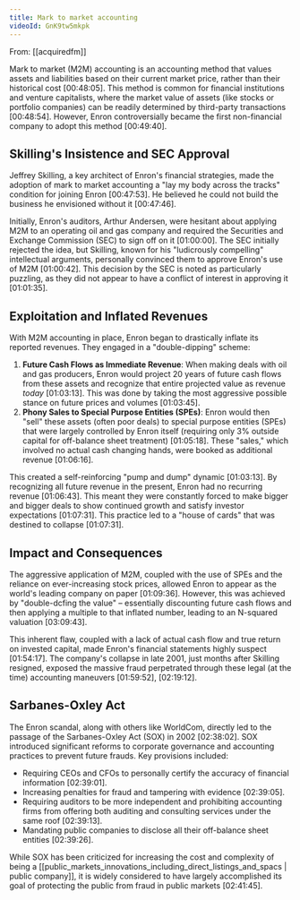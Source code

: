 ```yaml
---
title: Mark to market accounting
videoId: GnK9tw5mkpk
---
```


From: [[acquiredfm]] <br/> 

Mark to market (M2M) accounting is an accounting method that values assets and liabilities based on their current market price, rather than their historical cost <a class="yt-timestamp" data-t="00:48:05">[00:48:05]</a>. This method is common for financial institutions and venture capitalists, where the market value of assets (like stocks or portfolio companies) can be readily determined by third-party transactions <a class="yt-timestamp" data-t="00:48:54">[00:48:54]</a>. However, Enron controversially became the first non-financial company to adopt this method <a class="yt-timestamp" data-t="00:49:40">[00:49:40]</a>.

## Skilling's Insistence and SEC Approval
Jeffrey Skilling, a key architect of Enron's financial strategies, made the adoption of mark to market accounting a "lay my body across the tracks" condition for joining Enron <a class="yt-timestamp" data-t="00:47:53">[00:47:53]</a>. He believed he could not build the business he envisioned without it <a class="yt-timestamp" data-t="00:47:46">[00:47:46]</a>.

Initially, Enron's auditors, Arthur Andersen, were hesitant about applying M2M to an operating oil and gas company and required the Securities and Exchange Commission (SEC) to sign off on it <a class="yt-timestamp" data-t="01:00:00">[01:00:00]</a>. The SEC initially rejected the idea, but Skilling, known for his "ludicrously compelling" intellectual arguments, personally convinced them to approve Enron's use of M2M <a class="yt-timestamp" data-t="01:00:42">[01:00:42]</a>. This decision by the SEC is noted as particularly puzzling, as they did not appear to have a conflict of interest in approving it <a class="yt-timestamp" data-t="01:01:35">[01:01:35]</a>.

## Exploitation and Inflated Revenues
With M2M accounting in place, Enron began to drastically inflate its reported revenues. They engaged in a "double-dipping" scheme:
1.  **Future Cash Flows as Immediate Revenue**: When making deals with oil and gas producers, Enron would project 20 years of future cash flows from these assets and recognize that entire projected value as revenue *today* <a class="yt-timestamp" data-t="01:03:13">[01:03:13]</a>. This was done by taking the most aggressive possible stance on future prices and volumes <a class="yt-timestamp" data-t="01:03:45">[01:03:45]</a>.
2.  **Phony Sales to Special Purpose Entities (SPEs)**: Enron would then "sell" these assets (often poor deals) to special purpose entities (SPEs) that were largely controlled by Enron itself (requiring only 3% outside capital for off-balance sheet treatment) <a class="yt-timestamp" data-t="01:05:18">[01:05:18]</a>. These "sales," which involved no actual cash changing hands, were booked as additional revenue <a class="yt-timestamp" data-t="01:06:16">[01:06:16]</a>.

This created a self-reinforcing "pump and dump" dynamic <a class="yt-timestamp" data-t="01:03:13">[01:03:13]</a>. By recognizing all future revenue in the present, Enron had no recurring revenue <a class="yt-timestamp" data-t="01:06:43">[01:06:43]</a>. This meant they were constantly forced to make bigger and bigger deals to show continued growth and satisfy investor expectations <a class="yt-timestamp" data-t="01:07:31">[01:07:31]</a>. This practice led to a "house of cards" that was destined to collapse <a class="yt-timestamp" data-t="01:07:31">[01:07:31]</a>.

## Impact and Consequences
The aggressive application of M2M, coupled with the use of SPEs and the reliance on ever-increasing stock prices, allowed Enron to appear as the world's leading company on paper <a class="yt-timestamp" data-t="01:09:36">[01:09:36]</a>. However, this was achieved by "double-dcfing the value" – essentially discounting future cash flows and then applying a multiple to that inflated number, leading to an N-squared valuation <a class="yt-timestamp" data-t="03:09:43">[03:09:43]</a>.

This inherent flaw, coupled with a lack of actual cash flow and true return on invested capital, made Enron's financial statements highly suspect <a class="yt-timestamp" data-t="01:54:17">[01:54:17]</a>. The company's collapse in late 2001, just months after Skilling resigned, exposed the massive fraud perpetrated through these legal (at the time) accounting maneuvers <a class="yt-timestamp" data-t="01:59:52">[01:59:52]</a>, <a class="yt-timestamp" data-t="02:19:12">[02:19:12]</a>.

## Sarbanes-Oxley Act
The Enron scandal, along with others like WorldCom, directly led to the passage of the Sarbanes-Oxley Act (SOX) in 2002 <a class="yt-timestamp" data-t="02:38:02">[02:38:02]</a>. SOX introduced significant reforms to corporate governance and accounting practices to prevent future frauds. Key provisions included:
*   Requiring CEOs and CFOs to personally certify the accuracy of financial information <a class="yt-timestamp" data-t="02:39:01">[02:39:01]</a>.
*   Increasing penalties for fraud and tampering with evidence <a class="yt-timestamp" data-t="02:39:05">[02:39:05]</a>.
*   Requiring auditors to be more independent and prohibiting accounting firms from offering both auditing and consulting services under the same roof <a class="yt-timestamp" data-t="02:39:13">[02:39:13]</a>.
*   Mandating public companies to disclose all their off-balance sheet entities <a class="yt-timestamp" data-t="02:39:26">[02:39:26]</a>.

While SOX has been criticized for increasing the cost and complexity of being a [[public_markets_innovations_including_direct_listings_and_spacs | public company]], it is widely considered to have largely accomplished its goal of protecting the public from fraud in public markets <a class="yt-timestamp" data-t="02:41:45">[02:41:45]</a>.
